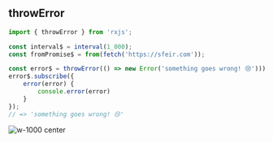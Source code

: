 ## throwError

```typescript
import { throwError } from 'rxjs';

const interval$ = interval(1_000);
const fromPromise$ = from(fetch('https://sfeir.com'));

const error$ = throwError(() => new Error('something goes wrong! 😢')));
error$.subscribe({
    error(error) {
        console.error(error)
    }
});
// => 'something goes wrong! 😢'
```

<!-- .element: class="big-code" -->

![w-1000 center](./assets/images/diagrams/factory_throwerror.svg)
